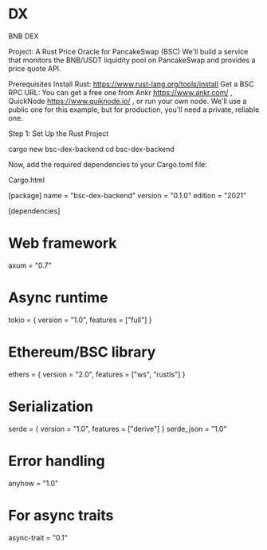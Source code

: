 # DX
BNB DEX

Project: A Rust Price Oracle for PancakeSwap (BSC)
We'll build a service that monitors the BNB/USDT liquidity pool on PancakeSwap and provides a price quote API.

Prerequisites
Install Rust: https://www.rust-lang.org/tools/install
Get a BSC RPC URL: You can get a free one from Ankr https://www.ankr.com/ , QuickNode https://www.quiknode.io/ , or run your own node. We'll use a public one for this example, but for production, you'll need a private, reliable one.


Step 1: Set Up the Rust Project

cargo new bsc-dex-backend
cd bsc-dex-backend

Now, add the required dependencies to your Cargo.toml file:

Cargo.html

[package]
name = "bsc-dex-backend"
version = "0.1.0"
edition = "2021"

[dependencies]
# Web framework
axum = "0.7"
# Async runtime
tokio = { version = "1.0", features = ["full"] }
# Ethereum/BSC library
ethers = { version = "2.0", features = ["ws", "rustls"] }
# Serialization
serde = { version = "1.0", features = ["derive"] }
serde_json = "1.0"
# Error handling
anyhow = "1.0"
# For async traits
async-trait = "0.1"


